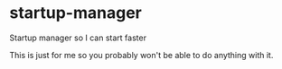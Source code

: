 # startup-manager
Startup manager so I can start faster

This is just for me so you probably won't be able to do anything with it.
